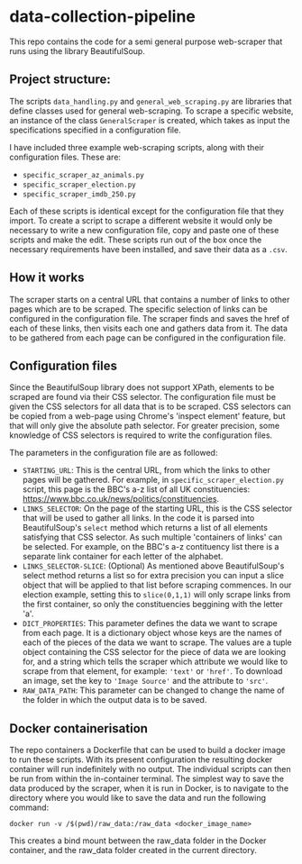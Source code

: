 # data-collection-pipeline

This repo contains the code for a semi general purpose web-scraper that runs using the library BeautifulSoup.

## Project structure:
The scripts ```data_handling.py``` and ```general_web_scraping.py``` are libraries that define classes used for general web-scraping. To scrape a specific website, an instance of the class ```GeneralScraper``` is created, which takes as input the specifications specified in a configuration file.

I have included three example web-scraping scripts, along with their configuration files. These are:
- ```specific_scraper_az_animals.py```
- ```specific_scraper_election.py```
- ```specific_scraper_imdb_250.py```

Each of these scripts is identical except for the configuration file that they import. To create a script to scrape a different website it would only be necessary to write a new configuration file, copy and paste one of these scripts and make the edit. These scripts run out of the box once the necessary requirements have been installed, and save their data as a ```.csv```.

## How it works
The scraper starts on a central URL that contains a number of links to other pages which are to be scraped. The specific selection of links can be configured in the configuration file. The scraper finds and saves the href of each of these links, then visits each one and gathers data from it.
The data to be gathered from each page can be configured in the configuration file.

## Configuration files
Since the BeautifulSoup library does not support XPath, elements to be scraped are found via their CSS selector. The configuration file must be given the CSS selectors for all data that is to be scraped. CSS selectors can be copied from a web-page using Chrome's 'inspect element' feature, but that will only give the absolute path selector. For greater precision, some knowledge of CSS selectors is required to write the configuration files. 

The parameters in the configuration file are as followed:

- ```STARTING_URL```: This is the central URL, from which the links to other pages will be gathered. For example, in ```specific_scraper_election.py``` script, this page is the BBC's a-z list of all UK constituencies: https://www.bbc.co.uk/news/politics/constituencies.
- ```LINKS_SELECTOR```: On the page of the starting URL, this is the CSS selector that will be used to gather all links. In the code it is parsed into BeautifulSoup's ```select``` method which returns a list of all elements satisfying that CSS selector. As such multiple 'containers of links' can be selected. For example, on the BBC's a-z contituency list there is a separate link container for each letter of the alphabet.
- ```LINKS_SELECTOR-SLICE```: (Optional) As mentioned above BeautifulSoup's select method returns a list so for extra precision you can input a slice object that will be applied to that list before scraping commences. In our election example, setting this to ```slice(0,1,1)``` will only scrape links from the first container, so only the constituencies beggining with the letter 'a'.
- ```DICT_PROPERTIES```: This parameter defines the data we want to scrape from each page. It is a dictionary object whose keys are the names of each of the pieces of the data we want to scrape. The values are a tuple object containing the CSS selector for the piece of data we are looking for, and a string which tells the scraper which attribute we would like to scrape from that element, for example: ```'text'``` or ```'href'```. To download an image, set the key to ```'Image Source'``` and the attribute to ```'src'```.
- ```RAW_DATA_PATH```: This parameter can be changed to change the name of the folder in which the output data is to be saved.

## Docker containerisation
The repo containers a Dockerfile that can be used to build a docker image to run these scripts. With its present configuration the resulting docker container will run indefinitely with no output. The individual scripts can then be run from within the in-container terminal. The simplest way to save the data produced by the scraper, when it is run in Docker, is to navigate to the directory where you would like to save the data and run the following command:

```docker run -v /$(pwd)/raw_data:/raw_data <docker_image_name>```

This creates a bind mount between the raw_data folder in the Docker container, and the raw_data folder created in the current directory.